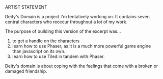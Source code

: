 ARTIST STATEMENT

Deity's Domain is a project I'm tentatively working on.
It contains seven central characters who reoccur throughout a lot of my work.

The purpose of building this version of the excerpt was...
1) to get a handle on the characters
2) learn how to use Phaser, as it is a much more powerful game engine than javascript on its own.
3) learn how to use Tiled in tandem with Phaser. 

Deity's domain is about coping with the feelings that come with a broken or damaged friendship.
